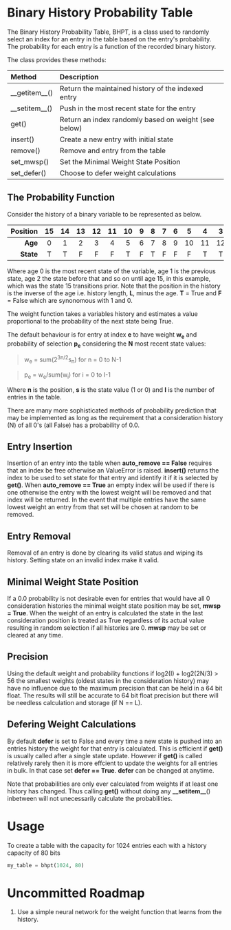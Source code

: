 # Binary History Probability Table

The Binary History Probability Table, BHPT, is a class used to randomly select an index for an entry in the table based on the entry's probability.
The probability for each entry is a function of the recorded binary history.

The class provides these methods:

| Method            | Description                                      
|:------------------|:-----------------------------------------------------|
| \_\_getitem\_\_() | Return the maintained history of the indexed entry   |
| \_\_setitem\_\_() | Push in the most recent state for the entry          |
| get()             | Return an index randomly based on weight (see below) |
| insert()          | Create a new entry with initial state                | 
| remove()          | Remove and entry from the table                      |
| set_mwsp()        | Set the Minimal Weight State Position                |
| set_defer()       | Choose to defer weight calculations                  |

## The Probability Function

Consider the history of a binary variable to be represented as below.

| **Position** | 15 | 14 | 13 | 12 | 11 | 10 | 9 | 8 | 7 | 6 | 5  | 4  | 3  | 2  | 1  | 0  |
|-------------:|:--:|:--:|:--:|:--:|:--:|:--:|:-:|:-:|:-:|:-:|:--:|:--:|:--:|:--:|:--:|:--:| 
| **Age**      | 0  | 1  | 2  | 3  | 4  | 5  | 6 | 7 | 8 | 9 | 10 | 11 | 12 | 13 | 14 | 15 |
| **State**    | T  | T  | F  | F  | F  | T  | F | T | F | F | F  | T  | T  | F  | T  | T  |

Where age 0 is the most recent state of the variable, age 1 is the previous state, age 2 the state
before that and so on until age 15, in this example, which was the state 15 transitions prior. Note
that the position in the history is the inverse of the age i.e. history length, __L__, minus the age.
__T__ = True and __F__ = False which are synonomous with 1 and 0.

The weight function takes a variables history and estimates a value proportional to the probability
of the next state being True.

The default behaviour is for entry at index __e__ to have weight __w<sub>e</sub>__ and probability of
selection __p<sub>e</sub>__ considering the __N__ most recent state values:

> w<sub>e</sub> = sum(2<sup>3n/2</sup>s<sub>n</sub>) for n = 0 to N-1

> p<sub>e</sub> = w<sub>e</sub>/sum(w<sub>i</sub>) for i = 0  to I-1

Where __n__ is the position, __s__ is the state value (1 or 0) and __I__ is the number of entries in the
table.

There are many more sophisticated methods of probability prediction that may be implemented as long as the
requirement that a consideration history (N) of all 0's (all False) has a probability of 0.0.

## Entry Insertion

Insertion of an entry into the table when __auto_remove == False__ requires that an index be free otherwise
an ValueError is raised. __insert()__ returns the index to be used to set state for that entry and identify it
if it is selected by __get()__. When __auto_remove == True__ an empty index will be used if there is one
otherwise the entry with the lowest weight will be removed
and that index will be returned. In the event that multiple entries have the same lowest weight an entry from
that set will be chosen at random to be removed.

## Entry Removal

Removal of an entry is done by clearing its valid status and wiping its history. Setting state on an invalid
index make it valid.

## Minimal Weight State Position

If a 0.0 probability is not desirable even for entries that would have all 0 consideration histories the minimal
weight state position may be set, __mwsp = True__. When the weight of an entry is calculated the state in the last
consideration position is treated as True regardless of its actual value resulting
in random selection if all histories are 0. __mwsp__ may be set or cleared at any time.

## Precision

Using the default weight and probability functions if log2(I) + log2(2N/3) > 56 the smallest weights (oldest states
in the consideration history) may have no influence due to the maximum precision that can be held in a 64 bit
float. The results will still be accurate to 64 bit float precision but there will be needless calculation and
storage (if N == L).

## Defering Weight Calculations

By default __defer__ is set to False and every time a new state is pushed into an entries history the
weight for that entry is calculated. This is efficient if __get()__ is usually called after a single
state update. However if __get()__ is called relatively rarely then it is more effcient to update
the weights for all entries in bulk. In that case set __defer == True__. __defer__ can be changed
at anytime.

Note that probabilities are only ever calculated from weights if at least one history has changed. Thus calling
__get()__ without doing any __\_\_setitem\_\___() inbetween  will not unecessarily calculate the probabilities.

# Usage

To create a table with the capacity for 1024 entries each with a history capacity of 80 bits
```python
my_table = bhpt(1024, 80)
``` 

# Uncommitted Roadmap

1. Use a simple neural network for the weight function that learns from the history.

